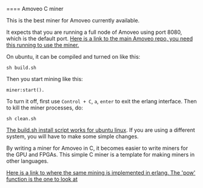 ==== Amoveo C miner

This is the best miner for Amoveo currently available.

It expects that you are running a full node of Amoveo using port 8080, which is the default port.
[Here is a link to the main Amoveo repo, you need this running to use the miner.](https://github.com/zack-bitcoin/amoveo)

On ubuntu, it can be compiled and turned on like this: 
```
sh build.sh 
```
Then you start mining like this:
```
miner:start().
```
To turn it off, first use `Control + C`, `a`, `enter` to exit the erlang interface.
Then to kill the miner processes, do:
```
sh clean.sh
```

[The build.sh install script works for ubuntu linux](build.sh). If you are using a different system, you will have to make some simple changes.

By writing a miner for Amoveo in C, it becomes easier to write miners for the GPU and FPGAs.
This simple C miner is a template for making miners in other languages.

[Here is a link to where the same mining is implemented in erlang. The 'pow' function is the one to look at](https://github.com/BumblebeeBat/pink_crypto)